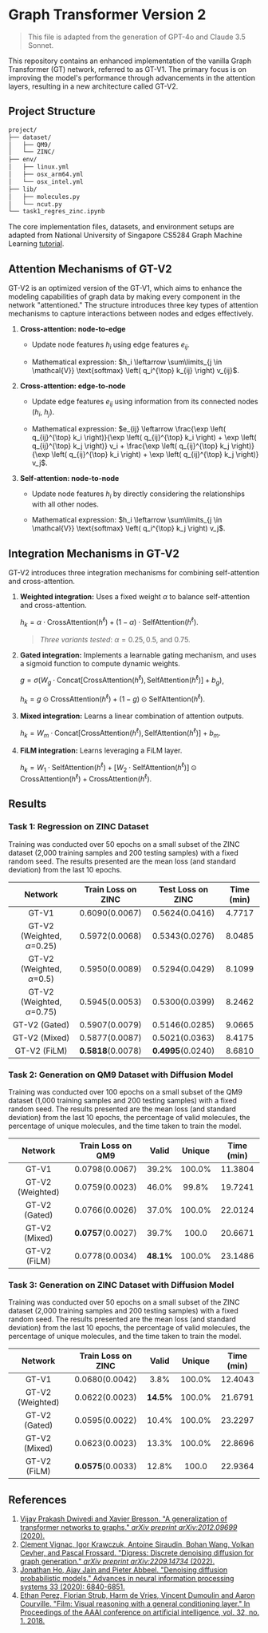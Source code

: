 # Graph Transformer Version 2

> This file is adapted from the generation of GPT-4o and Claude 3.5 Sonnet.

This repository contains an enhanced implementation of the vanilla Graph Transformer (GT) network, referred to as GT-V1. The primary focus is on improving the model's performance through advancements in the attention layers, resulting in a new architecture called GT-V2.



## Project Structure

```bash
project/
├── dataset/
│   ├── QM9/
│   └── ZINC/
├── env/
│   ├── linux.yml
│   ├── osx_arm64.yml
│   └── osx_intel.yml
├── lib/
│   ├── molecules.py
│   └── ncut.py
└── task1_regres_zinc.ipynb
```

The core implementation files, datasets, and environment setups are adapted from National University of Singapore CS5284 Graph Machine Learning [tutorial](https://github.com/xbresson/CS5284_2024/tree/main).




## Attention Mechanisms of GT-V2

GT-V2 is an optimized version of the GT-V1, which aims to enhance the modeling capabilities of graph data by making every component in the network "attentioned." The structure introduces three key types of attention mechanisms to capture interactions between nodes and edges effectively.

1. **Cross-attention: node-to-edge**
   - Update node features $h_i$ using edge features $e_{ij}$.
   
   - Mathematical expression: $h_i \leftarrow \sum\limits_{j \in \mathcal{V}} \text{softmax} \left( q_i^{\top} k_{ij} \right) v_{ij}$.
   
2. **Cross-attention: edge-to-node**
   - Update edge features $e_{ij}$ using information from its connected nodes ($h_i$, $h_j$).
   
   - Mathematical expression: $e_{ij} \leftarrow \frac{\exp \left( q_{ij}^{\top} k_i \right)}{\exp \left( q_{ij}^{\top} k_i \right) + \exp \left( q_{ij}^{\top} k_j \right)} v_i + \frac{\exp \left( q_{ij}^{\top} k_j \right)}{\exp \left( q_{ij}^{\top} k_i \right) + \exp \left( q_{ij}^{\top} k_j \right)} v_j$.
   
3. **Self-attention: node-to-node**
   - Update node features $h_i$ by directly considering the relationships with all other nodes.
   
   - Mathematical expression: $h_i \leftarrow \sum\limits_{j \in \mathcal{V}} \text{softmax} \left( q_i^{\top} k_j \right) v_j$.



## Integration Mechanisms in GT-V2

GT-V2 introduces three integration mechanisms for combining self-attention and cross-attention.

1. **Weighted integration:** Uses a fixed weight $\alpha$ to balance self-attention and cross-attention.
   
   $h_k = \alpha \cdot \text{CrossAttention}(h^{\ell}) + (1 - \alpha) \cdot \text{SelfAttention}(h^{\ell})$.
   
   > *Three variants tested*: $\alpha = 0.25, 0.5,$ and $0.75$.

2. **Gated integration:** Implements a learnable gating mechanism, and uses a sigmoid function to compute dynamic weights.

   $g = \sigma \left( W_g \cdot \text{Concat}[\text{CrossAttention}(h^{\ell}), \text{SelfAttention}(h^{\ell})] + b_g \right)$,
   
   $h_k = g \odot \text{CrossAttention}(h^{\ell}) + (1 - g) \odot \text{SelfAttention}(h^{\ell})$.

3. **Mixed integration:** Learns a linear combination of attention outputs.
   
   $h_k = W_m \cdot \text{Concat}[\text{CrossAttention}(h^{\ell}), \text{SelfAttention}(h^{\ell})] + b_m$.


4. **FiLM integration:** Learns leveraging a FiLM layer.
   
   $h_k = W_1 \cdot \text{SelfAttention}(h^{\ell}) + \lbrack W_2 \cdot \text{SelfAttention}(h^{\ell}) \rbrack \odot \text{CrossAttention}(h^{\ell}) + \text{CrossAttention}(h^{\ell})$.



## Results

### **Task 1: Regression on ZINC Dataset**

Training was conducted over 50 epochs on a small subset of the ZINC dataset (2,000 training samples and 200 testing samples) with a fixed random seed. The results presented are the mean loss (and standard deviation) from the last 10 epochs.


|             Network             | Train Loss on ZINC | Test Loss on ZINC  | Time (min) |
| :-----------------------------: | :----------------: | :----------------: | :--------: |
|              GT-V1              |   0.6090(0.0067)   |   0.5624(0.0416)   |   4.7717   |
| GT-V2 (Weighted, $\alpha$=0.25) |   0.5972(0.0068)   |   0.5343(0.0276)   |   8.0485   |
| GT-V2 (Weighted, $\alpha$=0.5)  |   0.5950(0.0089)   |   0.5294(0.0429)   |   8.1099   |
| GT-V2 (Weighted, $\alpha$=0.75) |   0.5945(0.0053)   |   0.5300(0.0399)   |   8.2462   |
|          GT-V2 (Gated)          |   0.5907(0.0079)   |   0.5146(0.0285)   |   9.0665   |
|          GT-V2 (Mixed)          |   0.5877(0.0087)   |   0.5021(0.0363)   |   8.4175   |
|          GT-V2 (FiLM)           | **0.5818**(0.0078) | **0.4995**(0.0240) |   8.6810   |



### Task 2: Generation on QM9 Dataset with Diffusion Model

Training was conducted over 100 epochs on a small subset of the QM9 dataset (1,000 training samples and 200 testing samples) with a fixed random seed. The results presented are the mean loss (and standard deviation) from the last 10 epochs, the percentage of valid molecules, the percentage of unique molecules, and the time taken to train the model.


|     Network      | Train Loss on QM9  |   Valid   | Unique | Time (min) |
| :--------------: | :----------------: | :-------: | :----: | :--------: |
|      GT-V1       |   0.0798(0.0067)   |   39.2%   | 100.0% |  11.3804   |
| GT-V2 (Weighted) |   0.0759(0.0023)   |   46.0%   | 99.8%  |  19.7241   |
|  GT-V2 (Gated)   |   0.0766(0.0026)   |   37.0%   | 100.0% |  22.0124   |
|  GT-V2 (Mixed)   | **0.0757**(0.0027) |   39.7%   | 100.0  |  20.6671   |
|   GT-V2 (FiLM)   |   0.0778(0.0034)   | **48.1%** | 100.0% |  23.1486   |



### Task 3: Generation on ZINC Dataset with Diffusion Model

Training was conducted over 50 epochs on a small subset of the ZINC dataset (2,000 training samples and 200 testing samples) with a fixed random seed. The results presented are the mean loss (and standard deviation) from the last 10 epochs, the percentage of valid molecules, the percentage of unique molecules, and the time taken to train the model.

|     Network      | Train Loss on ZINC | Valid | Unique | Time (min) |
| :--------------: | :---------------: | :---: | :----: | :--------: |
|      GT-V1       | 0.0680(0.0042) | 3.8% | 100.0% | 12.4043 |
| GT-V2 (Weighted) | 0.0622(0.0023) | **14.5%** | 100.0% | 21.6791 |
|  GT-V2 (Gated)   | 0.0595(0.0022) | 10.4% | 100.0% | 23.2297 |
|  GT-V2 (Mixed)   | 0.0623(0.0023) | 13.3% | 100.0% | 22.8696 |
|   GT-V2 (FiLM)   | **0.0575**(0.0033) | 12.8% | 100.0 | 22.9364 |



## References

1. [Vijay Prakash Dwivedi and Xavier Bresson. "A generalization of transformer networks to graphs." *arXiv preprint arXiv:2012.09699* (2020).](https://arxiv.org/abs/2012.09699)
2. [Clement Vignac, Igor Krawczuk, Antoine Siraudin, Bohan Wang, Volkan Cevher, and Pascal Frossard. "Digress: Discrete denoising diffusion for graph generation." *arXiv preprint arXiv:2209.14734* (2022).](https://arxiv.org/abs/2209.14734)
3. [Jonathan Ho, Ajay Jain and Pieter Abbeel. "Denoising diffusion probabilistic models." Advances in neural information processing systems 33 (2020): 6840-6851.](https://proceedings.neurips.cc/paper/2020/hash/4c5bcfec8584af0d967f1ab10179ca4b-Abstract.html)
4. [Ethan Perez, Florian Strub, Harm de Vries, Vincent Dumoulin and Aaron Courville. "Film: Visual reasoning with a general conditioning layer." In Proceedings of the AAAI conference on artificial intelligence, vol. 32, no. 1. 2018.](https://ojs.aaai.org/index.php/AAAI/article/view/11671)